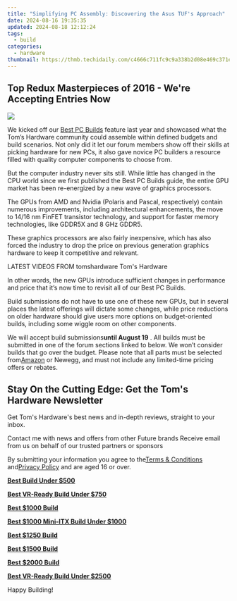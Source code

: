 ```yaml
---
title: "Simplifying PC Assembly: Discovering the Asus TUF's Approach"
date: 2024-08-16 19:35:35
updated: 2024-08-18 12:12:24
tags:
  - build
categories:
  - hardware
thumbnail: https://thmb.techidaily.com/c4666c711fc9c9a338b2d08e469c371e9c8d5fe0d21f3a3c14a777e4b40a0530.jpg
---
```


## Top Redux Masterpieces of 2016 - We're Accepting Entries Now

![](https://cdn.mos.cms.futurecdn.net/PNu7bv8WjpcwBYUmyaZMQL-320-80.jpg)

We kicked off our [Best PC Builds](https://tools.techidaily.com)  feature last year and showcased what the Tom’s Hardware community could assemble within defined budgets and build scenarios. Not only did it let our forum members show off their skills at picking hardware for new PCs, it also gave novice PC builders a resource filled with quality computer components to choose from.

 But the computer industry never sits still. While little has changed in the CPU world since we first published the Best PC Builds guide, the entire GPU market has been re-energized by a new wave of graphics processors.

 The GPUs from AMD and Nvidia (Polaris and Pascal, respectively) contain numerous improvements, including architectural enhancements, the move to 14/16 nm FinFET transistor technology, and support for faster memory technologies, like GDDR5X and 8 GHz GDDR5.

 These graphics processors are also fairly inexpensive, which has also forced the industry to drop the price on previous generation graphics hardware to keep it competitive and relevant.

 LATEST VIDEOS FROM tomshardware Tom's Hardware

 In other words, the new GPUs introduce sufficient changes in performance and price that it’s now time to revisit all of our Best PC Builds.

 Build submissions do not have to use one of these new GPUs, but in several places the latest offerings will dictate some changes, while price reductions on older hardware should give users more options on budget-oriented builds, including some wiggle room on other components.

 We will accept build submissions**until August 19** . All builds must be submitted in one of the forum sections linked to below. We won’t consider builds that go over the budget. Please note that all parts must be selected from[Amazon](https://tools.techidaily.com) or Newegg, and must not include any limited-time pricing offers or rebates.

## Stay On the Cutting Edge: Get the Tom's Hardware Newsletter

 Get Tom's Hardware's best news and in-depth reviews, straight to your inbox.

 Contact me with news and offers from other Future brands  Receive email from us on behalf of our trusted partners or sponsors

 By submitting your information you agree to the[Terms & Conditions](https://futureplc.com/terms-conditions/) and[Privacy Policy](https://futureplc.com/privacy-policy/) and are aged 16 or over.

**[Best Build Under $500](https://forums.tomshardware.com/threads/best-pc-build-500-or-less.2751369/)**

**[Best VR-Ready Build Under $750](https://forums.tomshardware.com/threads/best-pc-build-vr-ready-build-under-750.2751333/)**

**[Best $1000 Build](https://forums.tomshardware.com/threads/best-pc-build-1-000-build.2751373/)**

**[Best $1000 Mini-ITX Build Under $1000](https://forums.tomshardware.com/threads/best-pc-build-mini-itx-build-under-1-000.2751332/)**

**[Best $1250 Build](https://forums.tomshardware.com/threads/best-pc-build-1-250-build.2751374/)**

**[Best $1500 Build](https://forums.tomshardware.com/threads/best-pc-build-1-500-build.2751375/)**

**[Best $2000 Build](https://forums.tomshardware.com/threads/best-pc-build-2-000-build.2751376/)**

**[Best VR-Ready Build Under $2500](https://forums.tomshardware.com/threads/best-pc-build-vr-ready-build-under-2-500.2751330/)**

Happy Building!

<ins class="adsbygoogle"
     style="display:block"
     data-ad-format="autorelaxed"
     data-ad-client="ca-pub-7571918770474297"
     data-ad-slot="1223367746"></ins>



<ins class="adsbygoogle"
     style="display:block"
     data-ad-client="ca-pub-7571918770474297"
     data-ad-slot="8358498916"
     data-ad-format="auto"
     data-full-width-responsive="true"></ins>

